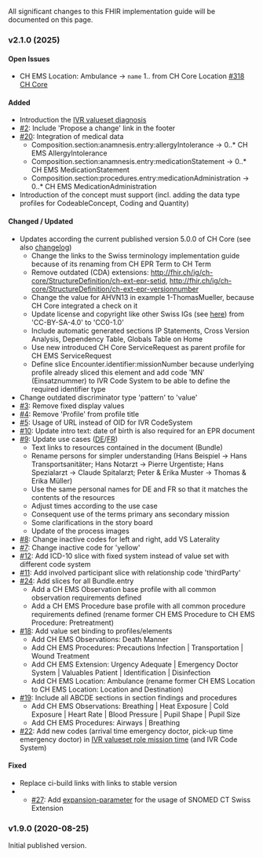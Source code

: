 All significant changes to this FHIR implementation guide will be documented on this page.  

### v2.1.0 (2025)

#### Open Issues 
* CH EMS Location: Ambulance -> `name` 1.. from CH Core Location [#318 CH Core](https://github.com/hl7ch/ch-core/issues/318)

#### Added
* Introduction the [IVR valueset diagnosis](ValueSet-IVR-VS-diagnosis.html)
* [#2](https://github.com/hl7ch/ch-ems/issues/2): Include 'Propose a change' link in the footer
* [#20](https://github.com/hl7ch/ch-ems/issues/20): Integration of medical data 
   * Composition.section:anamnesis.entry:allergyIntolerance -> 0..* CH EMS AllergyIntolerance
   * Composition.section:anamnesis.entry:medicationStatement -> 0..* CH EMS MedicationStatement
   * Composition.section:procedures.entry:medicationAdministration -> 0..* CH EMS MedicationAdministration
* Introduction of the concept must support (incl. adding the data type profiles for CodeableConcept, Coding and Quantity)   

#### Changed / Updated
* Updates according the current published version 5.0.0 of CH Core (see also [changelog](https://fhir.ch/ig/ch-core/changelog.html))
   * Change the links to the Swiss terminology implementation guide because of its renaming from CH EPR Term to CH Term
   * Remove outdated (CDA) extensions: http://fhir.ch/ig/ch-core/StructureDefinition/ch-ext-epr-setid, http://fhir.ch/ig/ch-core/StructureDefinition/ch-ext-epr-versionnumber
   * Change the value for AHVN13 in example 1-ThomasMueller, because CH Core integrated a check on it
   * Update license and copyright like other Swiss IGs (see [here](https://github.com/hl7ch/ch-core/issues/226)) from 'CC-BY-SA-4.0' to 'CC0-1.0'
   * Include automatic generated sections IP Statements, Cross Version Analysis, Dependency Table, Globals Table on Home
   * Use new introduced CH Core ServiceRequest as parent profile for CH EMS ServiceRequest
   * Define slice Encounter.identifier:missionNumber because underlying profile already sliced this element and add code 'MN' (Einsatznummer) to IVR Code System to be able to define the required identifier type
* Change outdated discriminator type 'pattern' to 'value'
* [#3](https://github.com/hl7ch/ch-ems/issues/3): Remove fixed display values
* [#4](https://github.com/hl7ch/ch-ems/issues/4): Remove 'Profile' from profile title
* [#5](https://github.com/hl7ch/ch-ems/issues/5): Usage of URL instead of OID for IVR CodeSystem
* [#10](https://github.com/hl7ch/ch-ems/issues/10): Update intro text: date of birth is also required for an EPR document
* [#9](https://github.com/hl7ch/ch-ems/issues/9): Update use cases ([DE](usecase-german.html)/[FR](usecase-french.html))
   * Text links to resources contained in the document (Bundle)
   * Rename persons for simpler understanding (Hans Beispiel -> Hans Transportsanitäter; Hans Notarzt -> Pierre Urgentiste; Hans Spezialarzt -> Claude Spitalarzt; Peter & Erika Muster -> Thomas & Erika Müller)
   * Use the same personal names for DE and FR so that it matches the contents of the resources
   * Adjust times according to the use case 
   * Consequent use of the terms primary ans secondary mission
   * Some clarifications in the story board
   * Update of the process images
* [#8](https://github.com/hl7ch/ch-ems/issues/8): Change inactive codes for left and right, add VS Laterality   
* [#7](https://github.com/hl7ch/ch-ems/issues/7): Change inactive code for 'yellow'
* [#12](https://github.com/hl7ch/ch-ems/issues/12): Add ICD-10 slice with fixed system instead of value set with different code system
* [#11](https://github.com/hl7ch/ch-ems/issues/11): Add involved participant slice with relationship code 'thirdParty'
* [#24](https://github.com/hl7ch/ch-ems/issues/24): Add slices for all Bundle.entry
   * Add a CH EMS Observation base profile with all common observation requirements defined
   * Add a CH EMS Procedure base profile with all common procedure requirements defined (rename former CH EMS Procedure to CH EMS Procedure: Pretreatment)
* [#18](https://github.com/hl7ch/ch-ems/issues/18): Add value set binding to profiles/elements 
   * Add CH EMS Observations: Death Manner
   * Add CH EMS Procedures: Precautions Infection | Transportation | Wound Treatment
   * Add CH EMS Extension: Urgency Adequate | Emergency Doctor System | Valuables Patient | Identification | Disinfection
   * Add CH EMS Location: Ambulance (rename former CH EMS Location to CH EMS Location: Location and Destination)
* [#19](https://github.com/hl7ch/ch-ems/issues/19): Include all ABCDE sections in section findings and procedures
   * Add CH EMS Observations: Breathing | Heat Exposure | Cold Exposure | Heart Rate | Blood Pressure | Pupil Shape | Pupil Size
   * Add CH EMS Procedures: Airways | Breathing
* [#22](https://github.com/hl7ch/ch-ems/issues/22): Add new codes (arrival time emergency doctor, pick-up time emergency doctor) in [IVR valueset role mission time](ValueSet-IVR-VS-missionTimeRole.html) (and IVR Code System)

#### Fixed
* Replace ci-build links with links to stable version
* * [#27](https://github.com/hl7ch/ch-ems/issues/27): Add [expansion-parameter](https://build.fhir.org/codesystem-guide-parameter-code.html#:~:text=expansion%2Dparameter,as%20SNOMED%20CT) for the usage of SNOMED CT Swiss Extension

### v1.9.0 (2020-08-25)
Initial published version.
